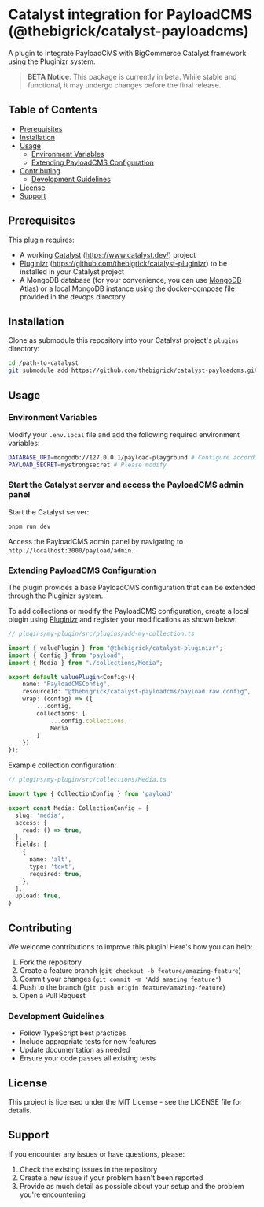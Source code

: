 # Catalyst integration for PayloadCMS (@thebigrick/catalyst-payloadcms)

A plugin to integrate PayloadCMS with BigCommerce Catalyst framework using the Pluginizr system.

> **BETA Notice**: This package is currently in beta. While stable and functional, it may undergo changes before the
> final release.

## Table of Contents
- [Prerequisites](#prerequisites)
- [Installation](#installation)
- [Usage](#usage)
    - [Environment Variables](#environment-variables)
    - [Extending PayloadCMS Configuration](#extending-payloadcms-configuration)
- [Contributing](#contributing)
    - [Development Guidelines](#development-guidelines)
- [License](#license)
- [Support](#support)

## Prerequisites

This plugin requires:
- A working [Catalyst](https://www.catalyst.dev/) (https://www.catalyst.dev/) project
- [Pluginizr](https://github.com/thebigrick/catalyst-pluginizr) (https://github.com/thebigrick/catalyst-pluginizr) to be installed in your Catalyst project
- A MongoDB database (for your convenience, you can use [MongoDB Atlas](https://www.mongodb.com/cloud/atlas)) or a local MongoDB instance using the docker-compose file provided in the devops directory

## Installation

Clone as submodule this repository into your Catalyst project's `plugins` directory:

```bash
cd /path-to-catalyst
git submodule add https://github.com/thebigrick/catalyst-payloadcms.git plugins/catalyst-payloadcms
```

## Usage

### Environment Variables

Modify your `.env.local` file and add the following required environment variables:

```bash
DATABASE_URI=mongodb://127.0.0.1/payload-playground # Configure accordingly
PAYLOAD_SECRET=mystrongsecret # Please modify
```

### Start the Catalyst server and access the PayloadCMS admin panel

Start the Catalyst server:

```bash
pnpm run dev
```

Access the PayloadCMS admin panel by navigating to `http://localhost:3000/payload/admin`.

### Extending PayloadCMS Configuration

The plugin provides a base PayloadCMS configuration that can be extended through the Pluginizr system.

To add collections or modify the PayloadCMS configuration, create a local plugin using [Pluginizr](https://github.com/thebigrick/catalyst-pluginizr) and register your modifications as shown below:

```typescript
// plugins/my-plugin/src/plugins/add-my-collection.ts

import { valuePlugin } from "@thebigrick/catalyst-pluginizr";
import { Config } from "payload";
import { Media } from "./collections/Media";

export default valuePlugin<Config>({
    name: "PayloadCMSConfig",
    resourceId: "@thebigrick/catalyst-payloadcms/payload.raw.config",
    wrap: (config) => ({
        ...config,
        collections: [
            ...config.collections,
            Media
        ]
    })
});
```

Example collection configuration:

```typescript
// plugins/my-plugin/src/collections/Media.ts

import type { CollectionConfig } from 'payload'

export const Media: CollectionConfig = {
  slug: 'media',
  access: {
    read: () => true,
  },
  fields: [
    {
      name: 'alt',
      type: 'text',
      required: true,
    },
  ],
  upload: true,
}
```

## Contributing

We welcome contributions to improve this plugin! Here's how you can help:

1. Fork the repository
2. Create a feature branch (`git checkout -b feature/amazing-feature`)
3. Commit your changes (`git commit -m 'Add amazing feature'`)
4. Push to the branch (`git push origin feature/amazing-feature`)
5. Open a Pull Request

### Development Guidelines

- Follow TypeScript best practices
- Include appropriate tests for new features
- Update documentation as needed
- Ensure your code passes all existing tests

## License

This project is licensed under the MIT License - see the LICENSE file for details.

## Support

If you encounter any issues or have questions, please:

1. Check the existing issues in the repository
2. Create a new issue if your problem hasn't been reported
3. Provide as much detail as possible about your setup and the problem you're encountering
